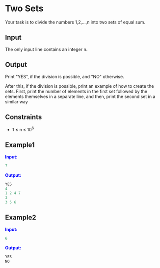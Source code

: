 # Two Sets  

Your task is to divide the numbers 1,2,&hellip;,n into two sets of equal sum.

## Input
The only input line contains an integer n.

## Output
Print "YES", if the division is possible, and "NO" otherwise.

After this, if the division is possible, print an example of how to create the sets. First, print the number of elements in the first set followed by the elements themselves in a separate line, and then, print the second set in a similar way 

## Constraints

- 1 &le; n &le; 10<sup>6</sup> 

## Example1
<font color="blue">**Input:**</font> 
```c++
7
```
<font color="blue">**Output:**</font>
```c++
YES
4
1 2 4 7
3
3 5 6
```

## Example2
<font color="blue">**Input:**</font>
```c++
6
```
<font color="blue">**Output:**</font>
```c++
YES
NO
```